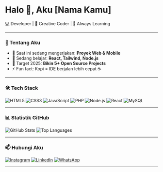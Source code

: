 # Halo 👋, Aku [Nama Kamu]

💻 Developer | 🎨 Creative Coder | 🚀 Always Learning

---

### 🚀 Tentang Aku
- 🔭 Saat ini sedang mengerjakan: **Proyek Web & Mobile**
- 🌱 Sedang belajar: **React, Tailwind, Node.js**
- 🎯 Target 2025: **Bikin 5+ Open Source Projects**
- ⚡ Fun fact: Kopi = IDE berjalan lebih cepat ☕

---

### 🛠️ Tech Stack
![HTML5](https://img.shields.io/badge/HTML5-E34F26?style=for-the-badge&logo=html5&logoColor=white)
![CSS3](https://img.shields.io/badge/CSS3-1572B6?style=for-the-badge&logo=css3&logoColor=white)
![JavaScript](https://img.shields.io/badge/JavaScript-F7DF1E?style=for-the-badge&logo=javascript&logoColor=black)
![PHP](https://img.shields.io/badge/PHP-777BB4?style=for-the-badge&logo=php&logoColor=white)
![Node.js](https://img.shields.io/badge/Node.js-339933?style=for-the-badge&logo=node.js&logoColor=white)
![React](https://img.shields.io/badge/React-20232A?style=for-the-badge&logo=react&logoColor=61DAFB)
![MySQL](https://img.shields.io/badge/MySQL-005C84?style=for-the-badge&logo=mysql&logoColor=white)

---

### 📊 Statistik GitHub
![GitHub Stats](https://github-readme-stats.vercel.app/api?username=USERNAMEKAMU&show_icons=true&theme=radical)
![Top Languages](https://github-readme-stats.vercel.app/api/top-langs/?username=USERNAMEKAMU&layout=compact&theme=radical)

---

### 📫 Hubungi Aku
[![Instagram](https://img.shields.io/badge/Instagram-E4405F?style=for-the-badge&logo=instagram&logoColor=white)](https://instagram.com/USERNAMEKAMU)
[![LinkedIn](https://img.shields.io/badge/LinkedIn-0077B5?style=for-the-badge&logo=linkedin&logoColor=white)](https://linkedin.com/in/USERNAMEKAMU)
[![WhatsApp](https://img.shields.io/badge/WhatsApp-25D366?style=for-the-badge&logo=whatsapp&logoColor=white)](https://wa.me/NOMORKAMU)

---
